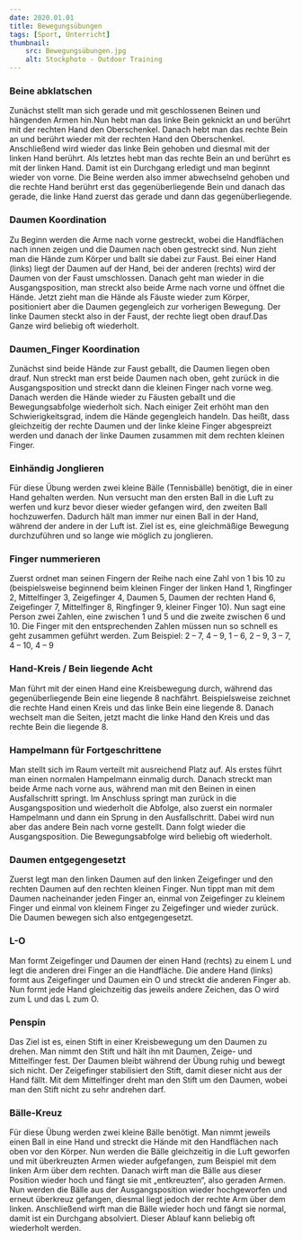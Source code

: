 ```yaml
---
date: 2020.01.01
title: Bewegungsübungen
tags: [Sport, Unterricht]
thumbnail: 
    src: Bewegungsübungen.jpg
    alt: Stockphoto - Outdoor Training
---
```

<h3>
    Beine abklatschen
</h3>
<p>
    Zunächst stellt man sich gerade und mit geschlossenen Beinen und hängenden Armen hin.Nun hebt man das linke Bein geknickt an und berührt 
    mit der rechten Hand den Oberschenkel. Danach hebt man das rechte Bein an und berührt wieder mit der rechten Hand den Oberschenkel. 
    Anschließend wird wieder das linke Bein gehoben und diesmal mit der linken Hand berührt. Als letztes hebt man das rechte Bein an und 
    berührt es mit der linken Hand. Damit ist ein Durchgang erledigt und man beginnt wieder von vorne. Die Beine werden also immer abwechselnd 
    gehoben und die rechte Hand berührt erst das gegenüberliegende Bein und danach das gerade, die linke Hand zuerst das gerade und dann das 
    gegenüberliegende.
</p>
<youtube watch="v9dGyS00tpQ"></youtube>

<h3>
    Daumen Koordination
</h3>
<p>
    Zu Beginn werden die Arme nach vorne gestreckt, wobei die Handflächen nach innen zeigen und die Daumen nach oben 
    gestreckt sind. Nun zieht man die Hände zum Körper und ballt sie dabei zur Faust. Bei einer Hand (links) liegt der Daumen 
    auf der Hand, bei der anderen (rechts) wird der Daumen von der Faust umschlossen. Danach geht man wieder in die 
    Ausgangsposition, man streckt also beide Arme nach vorne und öffnet die Hände. Jetzt zieht man die Hände als Fäuste 
    wieder zum Körper, positioniert aber die Daumen gegengleich zur vorherigen Bewegung. Der linke Daumen steckt also in 
    der Faust, der rechte liegt oben drauf.Das Ganze wird beliebig oft wiederholt.
</p>
<youtube watch="q-qM2jBWeXI"></youtube>

<h3>
    Daumen_Finger Koordination
</h3>
<p>
    Zunächst sind beide Hände zur Faust geballt, die Daumen liegen oben drauf. Nun streckt man erst beide Daumen nach oben, geht zurück in die 
    Ausgangsposition und streckt dann die kleinen Finger nach vorne weg. Danach werden die Hände wieder zu Fäusten geballt und die Bewegungsabfolge 
    wiederholt sich. Nach einiger Zeit erhöht man den Schwierigkeitsgrad, indem die Hände gegengleich handeln. Das heißt, dass gleichzeitig 
    der rechte Daumen und der linke kleine Finger abgespreizt werden und danach der linke Daumen zusammen mit dem rechten kleinen Finger.
</p>
<youtube watch="mKwzDWS9Cgs"></youtube>

<h3>
    Einhändig Jonglieren
</h3>
<p>
    Für diese Übung werden zwei kleine Bälle (Tennisbälle) benötigt, die in einer Hand gehalten werden. Nun versucht man den ersten Ball 
    in die Luft zu werfen und kurz bevor dieser wieder gefangen wird, den zweiten Ball hochzuwerfen. Dadurch hält man immer nur einen 
    Ball in der Hand, während der andere in der Luft ist. Ziel ist es, eine gleichmäßige Bewegung durchzuführen und so lange wie möglich zu jonglieren.
</p>
<youtube watch="FlHuC63vSg0"></youtube>

<h3>
    Finger nummerieren
</h3>
<p>
    Zuerst ordnet man seinen Fingern der Reihe nach eine Zahl von 1 bis 10 zu (beispielsweise beginnend beim kleinen Finger der 
    linken Hand 1, Ringfinger 2, Mittelfinger 3, Zeigefinger 4, Daumen 5, Daumen der rechten Hand 6, Zeigefinger 7, Mittelfinger 8, 
    Ringfinger 9, kleiner Finger 10). Nun sagt eine Person zwei Zahlen, eine zwischen 1 und 5 und die zweite zwischen 6 und 10. Die Finger
     mit den entsprechenden Zahlen müssen nun so schnell es geht zusammen geführt werden. Zum Beispiel: 2 – 7, 4 – 9, 1 – 6, 2 – 9, 3 – 7, 4 – 10, 4 – 9
</p>
<youtube watch="0dCOaarfZ-g"></youtube>

<h3>
    Hand-Kreis / Bein liegende Acht
</h3>
<p>
    Man führt mit der einen Hand eine Kreisbewegung durch, während das gegenüberliegende Bein eine liegende 8 nachfährt. Beispielsweise zeichnet
    die rechte Hand einen Kreis und das linke Bein eine liegende 8. Danach wechselt man die Seiten, jetzt macht die linke Hand den Kreis 
    und das rechte Bein die liegende 8.
</p>
<youtube watch="RmoPwW-iHKY"></youtube>

<h3>
    Hampelmann für Fortgeschrittene
</h3>
<p>
    Man stellt sich im Raum verteilt mit ausreichend Platz auf. Als erstes führt man einen normalen Hampelmann einmalig durch. Danach streckt 
    man beide Arme nach vorne aus, während man mit den Beinen in einen Ausfallschritt springt. Im Anschluss springt man zurück in die 
    Ausgangsposition und wiederholt die Abfolge, also zuerst ein normaler Hampelmann und dann ein Sprung in den Ausfallschritt. Dabei wird 
    nun aber das andere Bein nach vorne gestellt. Dann folgt wieder die Ausgangsposition. Die Bewegungsabfolge wird beliebig oft wiederholt.
</p>
<youtube watch="C2KgPx1frRU"></youtube>

<h3>
    Daumen entgegengesetzt
</h3>
<p>
    Zuerst legt man den linken Daumen auf den linken Zeigefinger und den rechten Daumen auf den rechten kleinen Finger. Nun tippt man mit 
    dem Daumen nacheinander jeden Finger an, einmal von Zeigefinger zu kleinem Finger und einmal von kleinem Finger zu Zeigefinger und 
    wieder zurück. Die Daumen bewegen sich also entgegengesetzt.
</p>
<youtube watch="rQ-Zw3jmn0g"></youtube>

<h3>
    L-O
</h3>
<p>
    Man formt Zeigefinger und Daumen der einen Hand (rechts) zu einem L und legt die anderen drei Finger an die Handfläche. 
    Die andere Hand (links) formt aus Zeigefinger und Daumen ein O und streckt die anderen Finger ab. Nun formt jede Hand gleichzeitig 
    das jeweils andere Zeichen, das O wird zum L und das L zum O.
</p>
<youtube watch="G_P1lF_M7Ds"></youtube>

<h3>
    Penspin
</h3>
<p>
    Das Ziel ist es, einen Stift in einer Kreisbewegung um den Daumen zu drehen. Man nimmt den Stift und hält ihn mit Daumen, 
    Zeige- und Mittelfinger fest. Der Daumen bleibt während der Übung ruhig und bewegt sich nicht. Der Zeigefinger stabilisiert 
    den Stift, damit dieser nicht aus der Hand fällt. Mit dem Mittelfinger dreht man den Stift um den Daumen, wobei man den Stift 
    nicht zu sehr andrehen darf.
</p>
<youtube watch="8DWKMoaF5iQ"></youtube>

<h3>
    Bälle-Kreuz
</h3>
<p>
    Für diese Übung werden zwei kleine Bälle benötigt. Man nimmt jeweils einen Ball in eine Hand und streckt die Hände mit den 
    Handflächen nach oben vor den Körper. Nun werden die Bälle gleichzeitig in die Luft geworfen und mit überkreuzten Armen 
    wieder aufgefangen, zum Beispiel mit dem linken Arm über dem rechten. Danach wirft man die Bälle aus dieser Position wieder 
    hoch und fängt sie mit „entkreuzten“, also geraden Armen. Nun werden die Bälle aus der Ausgangsposition wieder hochgeworfen 
    und erneut überkreuz gefangen, diesmal liegt jedoch der rechte Arm über dem linken. Anschließend wirft man die Bälle 
    wieder hoch und fängt sie normal, damit ist ein Durchgang absolviert. Dieser Ablauf kann beliebig oft wiederholt werden.
</p>
<youtube watch="_0QRsKnPII8"></youtube>